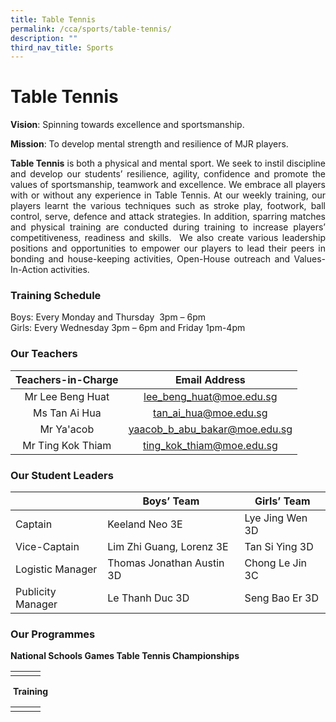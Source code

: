 ```yaml
---
title: Table Tennis
permalink: /cca/sports/table-tennis/
description: ""
third_nav_title: Sports
---
```

# Table Tennis


**Vision**: Spinning towards excellence and sportsmanship.  

**Mission**: To develop mental strength and resilience of MJR players.

<p style="text-align: justify;"><b>Table Tennis</b> is both a physical and mental sport. We seek to instil discipline and develop our students’ resilience, agility, confidence and promote the values of sportsmanship, teamwork and excellence. We embrace all players with or without any experience in Table Tennis. At our weekly training, our players learnt the various techniques such as stroke play, footwork, ball control, serve, defence and attack strategies. In addition, sparring matches and physical training are conducted during training to increase players’ competitiveness, readiness and skills.  We also create various leadership positions and opportunities to empower our players to lead their peers in bonding and house-keeping activities, Open-House outreach and Values-In-Action activities. </p>

### Training Schedule

Boys: Every Monday and Thursday  3pm – 6pm     
Girls: Every Wednesday 3pm – 6pm and Friday 1pm-4pm

### Our Teachers

| Teachers-in-Charge | Email Address                  |
|:--------------:|:----------------------:|
|  Mr Lee Beng Huat  |    lee_beng_huat@moe.edu.sg    |
|   Ms Tan Ai Hua    |     tan_ai_hua@moe.edu.sg      |
|     Mr Ya'acob     |  yaacob_b_abu_bakar@moe.edu.sg |
| Mr Ting Kok Thiam  |    ting_kok_thiam@moe.edu.sg   |


### Our Student Leaders

|                   | Boys’ Team                | Girls’ Team     |
|---------------|---------------------|--------------|
| Captain           | Keeland Neo 3E            | Lye Jing Wen 3D |
| Vice-Captain      | Lim Zhi Guang, Lorenz 3E  | Tan Si Ying 3D  |
| Logistic Manager  | Thomas Jonathan Austin 3D | Chong Le Jin 3C |
| Publicity Manager | Le Thanh Duc 3D           | Seng Bao Er 3D  |

### Our Programmes

**National Schools Games Table Tennis Championships**


|   |   |   |
|:--------------:|:-------------:|:----------:|
|   |   |   |

 **Training**
 
 
 
 |   |   |   |
|:--------------:|:-------------:|:----------:|
|   |   |   |